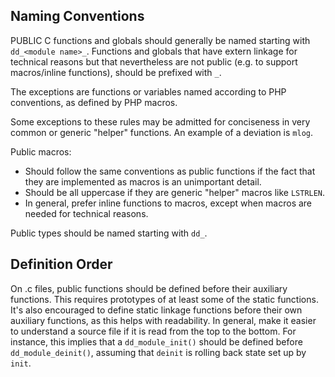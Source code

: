 Naming Conventions
------------------

PUBLIC C functions and globals should generally be named starting with `dd_<module
name>_`. Functions and globals that have extern linkage for technical reasons
but that nevertheless are not public (e.g. to support macros/inline functions),
should be prefixed with `_`.

The exceptions are functions or variables named according to PHP conventions, as
defined by PHP macros.

Some exceptions to these rules may be admitted for conciseness in very common or
generic "helper" functions. An example of a deviation is `mlog`.

Public macros:
* Should follow the same conventions as public functions if the fact that they
  are implemented as macros is an unimportant detail.
* Should be all uppercase if they are generic "helper" macros like `LSTRLEN`.
* In general, prefer inline functions to macros, except when macros are needed
  for technical reasons.


Public types should be named starting with `dd_`.

Definition Order
----------------

On .c files, public functions should be defined before their auxiliary
functions. This requires prototypes of at least some of the static functions.
It's also encouraged to define static linkage functions before their own
auxiliary functions, as this helps with readability. In general, make it easier
to understand a source file if it is read from the top to the bottom. For
instance, this implies that a `dd_module_init()` should be defined before
`dd_module_deinit()`, assuming that `deinit` is rolling back state set up by
`init`.

<!-- vim: set spell tw=80: -->
